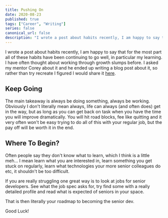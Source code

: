 ```yaml
---
title: Pushing On
date: 2020-08-23
published: true
tags: ["Career", "Writing"]
series: false
canonical_url: false
description: "I wrote a post about habits recently, I am happy to say that for the most part all of these habits have been continuing to go well, in particular my learning. I have often thought about working through growth slumps before. I asked my mentor Corey about it and he ended up writing a blog post about it, so rather than try recreate I figured I would share it."
---
```


I wrote a post about habits recently, I am happy to say that for the most part all of these habits have been continuing to go well, in particular my learning. I have often thought about working through growth slumps before. I asked my mentor Corey about it and he ended up writing a blog post about it, so rather than try recreate I figured I would share it [here](https://bttrdvlpr.io/post/input-on-getting-over-growth-slumps/).

## Keep Going

The main takeaway is always be doing something, always be working. Obviously I don't literally mean always, life can always (and often does) get in the way, but as long as you can get back on task when you have the time you will improve dramatically. You will hit road blocks, fee like quitting and it very often won't be easy trying to do all of this with your regular job, but the pay off will be worth it in the end.

## Where To Begin?

Often people say they don't know what to learn, which I think is a little meh... I mean learn what you are interested in, learn something you get stuck on regularly, learn what technologies your more senior colleagues do etc, it shouldn't be too difficult.

If you are really struggling one great way is to look at jobs for senior developers. See what the job spec asks for, try find some with a really detailed profile and read what is expected of seniors in your space.

That is then literally your roadmap to becoming the senior dev.

Good Luck!
